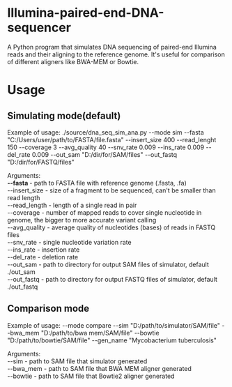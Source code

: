 # Illumina-paired-end-DNA-sequencer
A Python program that simulates DNA sequencing of paired-end Illumina reads and their aligning to the reference genome. It's useful for comparison of different aligners like BWA-MEM or Bowtie. 

# Usage
## Simulating mode(default)
Example of usage: ./source/dna_seq_sim_ana.py --mode sim --fasta "C:/Users/user/path/to/FASTA/file.fasta" --insert_size 400 --read_lenght 150 --coverage 3 --avg_quality 40 --snv_rate 0.009 
--ins_rate 0.009 --del_rate 0.009 --out_sam "D:/dir/for/SAM/files" --out_fastq "D:/dir/for/FASTQ/files" </br>

Arguments: </br>
<b>--fasta </b> - path to FASTA file with reference genome (.fasta, .fa) </br>
--insert_size - size of a fragment to be sequenced, can't be smaller than read length </br>
--read_length - length of a single read in pair <br/>
--coverage - number of mapped reads to cover single nucleotide in genome, the bigger to more accurate variant calling </br>
--avg_quality - average quality of nucleotides (bases) of reads in FASTQ files </br>
--snv_rate - single nucleotide variation rate </br>
--ins_rate - insertion rate </br>
--del_rate - deletion rate <br>
--out_sam - path to directory for output SAM files of simulator, default ./out_sam </br>
--out_fastq - path to directory for output FASTQ files of simulator, default ./out_fastq <br>

## Comparison mode
Example of usage: --mode compare --sim "D:/path/to/simulator/SAM/file" --bwa_mem "D:/path/to/bwa mem/SAM/file" --bowtie "D:/path/to/bowtie/SAM/file" --gen_name "Mycobacterium tuberculosis" </br>

Arguments: </br>
--sim - path to SAM file that simulator generated </br>
--bwa_mem - path to SAM file that BWA MEM aligner generated </br>
--bowtie - path to SAM file that Bowtie2 aligner generated </br>
